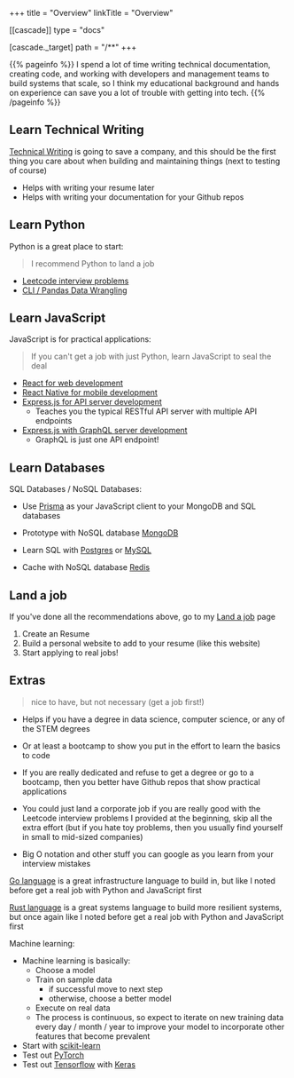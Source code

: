+++
title = "Overview"
linkTitle = "Overview"

[[cascade]]
type = "docs"

  [cascade._target]
  path = "/**"
+++

{{% pageinfo %}}
I spend a lot of time writing technical documentation, creating code, and working with developers and management teams to build systems that scale, so I think my educational background and hands on experience can save you a lot of trouble with getting into tech.
{{% /pageinfo %}}

## Learn Technical Writing
[Technical Writing](https://developers.google.com/tech-writing) is going to save a company, and this should be the first thing you care about when building and maintaining things (next to testing of course)
- Helps with writing your resume later
- Helps with writing your documentation for your Github repos

## Learn Python
Python is a great place to start:
> I recommend Python to land a job
- [Leetcode interview problems](https://github.com/nicasioca/leetcode)
- [CLI / Pandas Data Wrangling](https://github.com/nicasioca/migration-tool)

## Learn JavaScript
JavaScript is for practical applications:
> If you can't get a job with just Python, learn JavaScript to seal the deal
- [React for web development](https://reactjs.org/)
- [React Native for mobile development](https://reactnative.dev/)
- [Express.js for API server development](https://expressjs.com/)
  - Teaches you the typical RESTful API server with multiple API endpoints
- [Express.js with GraphQL server development](https://www.apollographql.com/docs/)
  - GraphQL is just one API endpoint!

## Learn Databases
SQL Databases / NoSQL Databases:
- Use [Prisma](https://www.prisma.io/) as your JavaScript client to your MongoDB and SQL databases

- Prototype with NoSQL database [MongoDB](https://www.mongodb.com/)

- Learn SQL with [Postgres](https://www.postgresql.org/) or [MySQL](https://www.mysql.com/)

- Cache with NoSQL database [Redis](https://redis.io/)

## Land a job
If you've done all the recommendations above, go to my [Land a job](/5.-land-a-job) page
1. Create an Resume
2. Build a personal website to add to your resume (like this website)
3. Start applying to real jobs!

## Extras
> nice to have, but not necessary (get a job first!)
- Helps if you have a degree in data science, computer science, or any of the STEM degrees

- Or at least a bootcamp to show you put in the effort to learn the basics to code

- If you are really dedicated and refuse to get a degree or go to a bootcamp, then you better have Github repos that show practical applications

- You could just land a corporate job if you are really good with the Leetcode interview problems I provided at the beginning, skip all the extra effort (but if you hate toy problems, then you usually find yourself in small to mid-sized companies)

- Big O notation and other stuff you can google as you learn from your interview mistakes

[Go language](https://go.dev/) is a great infrastructure language to build in, but like I noted before get a real job with Python and JavaScript first

[Rust language](https://www.rust-lang.org/) is a great systems language to build more resilient systems, but once again like I noted before get a real job with Python and JavaScript first

Machine learning:
- Machine learning is basically:
  - Choose a model
  - Train on sample data
    - if successful move to next step
    - otherwise, choose a better model
  - Execute on real data
  - The process is continuous, so expect to iterate on new training data every day / month / year to improve your model to incorporate other features that become prevalent
- Start with [scikit-learn](https://scikit-learn.org/)
- Test out [PyTorch](https://pytorch.org/)
- Test out [Tensorflow](https://www.tensorflow.org/) with [Keras](https://keras.io/)